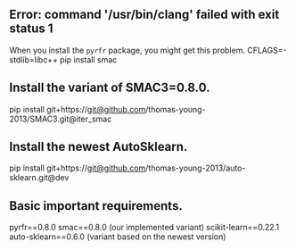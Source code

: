 ## Error: command '/usr/bin/clang' failed with exit status 1 
When you install the `pyrfr` package, you might get this problem.
CFLAGS=-stdlib=libc++ pip install smac
 
## Install the variant of SMAC3=0.8.0.
pip install git+https://git@github.com/thomas-young-2013/SMAC3.git@iter_smac

## Install the newest AutoSklearn.
pip install git+https://git@github.com/thomas-young-2013/auto-sklearn.git@dev

## Basic important requirements.
pyrfr==0.8.0
smac==0.8.0 (our implemented variant)
scikit-learn==0.22.1
auto-sklearn==0.6.0 (variant based on the newest version)
